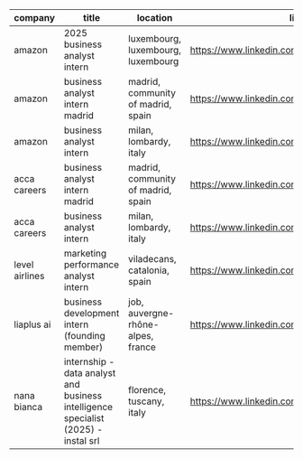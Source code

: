 |company|title|location|link|
|---|---|---|---|
|amazon|2025 business analyst intern|luxembourg, luxembourg, luxembourg|https://www.linkedin.com/jobs/view/4036666615|
|amazon|business analyst intern madrid|madrid, community of madrid, spain|https://www.linkedin.com/jobs/view/4056920907|
|amazon|business analyst intern|milan, lombardy, italy|https://www.linkedin.com/jobs/view/4035971737|
|acca careers|business analyst intern madrid|madrid, community of madrid, spain|https://www.linkedin.com/jobs/view/4237308251|
|acca careers|business analyst intern|milan, lombardy, italy|https://www.linkedin.com/jobs/view/4237306554|
|level airlines|marketing performance analyst intern|viladecans, catalonia, spain|https://www.linkedin.com/jobs/view/4221660840|
|liaplus ai|business development intern (founding member)|job, auvergne-rhône-alpes, france|https://www.linkedin.com/jobs/view/4200554528|
|nana bianca|internship - data analyst and business intelligence specialist (2025) - instal srl|florence, tuscany, italy|https://www.linkedin.com/jobs/view/4234423604|
